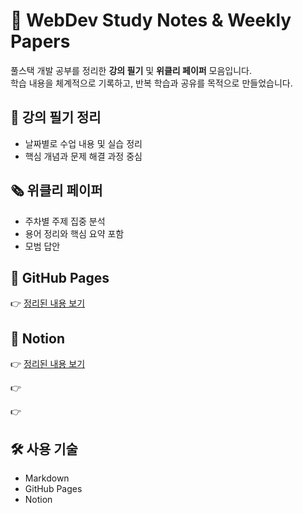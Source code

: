# 📝 WebDev Study Notes & Weekly Papers

풀스택 개발 공부를 정리한 **강의 필기** 및 **위클리 페이퍼** 모음입니다.  
학습 내용을 체계적으로 기록하고, 반복 학습과 공유를 목적으로 만들었습니다.


## 📒 강의 필기 정리

- 날짜별로 수업 내용 및 실습 정리
- 핵심 개념과 문제 해결 과정 중심


## 🗞️ 위클리 페이퍼

- 주차별 주제 집중 분석
- 용어 정리와 핵심 요약 포함
- 모범 답안


## 🔗 GitHub Pages

👉 [정리된 내용 보기](https://yourusername.github.io/your-repo-name/)


## 🔗 Notion

👉 [정리된 내용 보기](https://yourusername.github.io/your-repo-name/)

👉

👉


## 🛠️ 사용 기술

- Markdown
- GitHub Pages
- Notion
